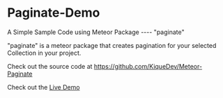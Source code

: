 Paginate-Demo
=============
A Simple Sample Code using Meteor Package ---- "paginate"  

"paginate" is a meteor package that creates pagination for your selected Collection   in your project.   

Check out the source code at https://github.com/KiqueDev/Meteor-Paginate


Check out the <a href="https://paginate.meteor.com/">Live Demo</a>
